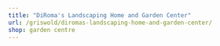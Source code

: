 ```yaml
---
title: "DiRoma's Landscaping Home and Garden Center"
url: /griswold/diromas-landscaping-home-and-garden-center/
shop: garden centre
---
```

